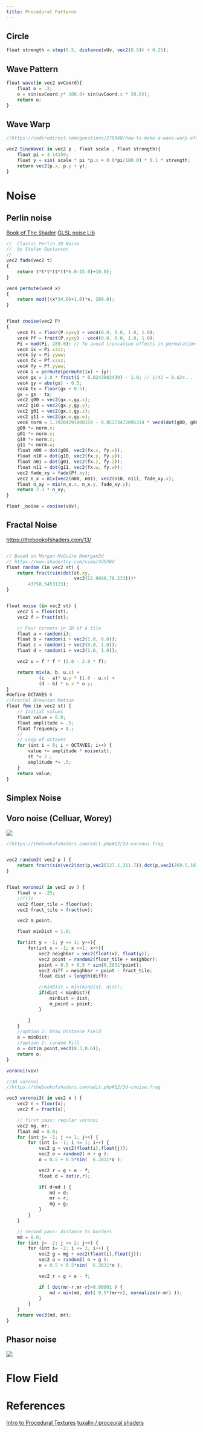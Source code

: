 ```yaml
---
title: Procedural Patterns
---
```

## Circle
```javascript
float strength = step(0.5, distance(vUv, vec2(0.5)) + 0.25);
```

##  Wave Pattern
```javascript
float wave(in vec2 uvCoord){
	float o = .2;
	o = sin(uvCoord.y* 100.0+ sin(uvCoord.x * 50.0));
	return o;
}

```


## Wave Warp
```javascript
//https://coderedirect.com/questions/278348/how-to-make-a-wave-warp-effect-in-shader

vec2 SineWave( in vec2 p , float scale , float strength){
	float pi = 3.14159;
	float y = sin( scale * pi *p.x + 0.0*pi/180.0) * 0.1 * strength; 
	return vec2(p.x, p.y + y);
}
```


# Noise

## Perlin noise
[Book of The Shader](https://thebookofshaders.com/11/)
[GLSL noise Lib](https://gist.github.com/patriciogonzalezvivo/670c22f3966e662d2f83)

```javascript
//  Classic Perlin 2D Noise 
//  by Stefan Gustavson
//
vec2 fade(vec2 t)
{
    return t*t*t*(t*(t*6.0-15.0)+10.0);
}

vec4 permute(vec4 x)
{
    return mod(((x*34.0)+1.0)*x, 289.0);
}


float cnoise(vec2 P)
{
    vec4 Pi = floor(P.xyxy) + vec4(0.0, 0.0, 1.0, 1.0);
    vec4 Pf = fract(P.xyxy) - vec4(0.0, 0.0, 1.0, 1.0);
    Pi = mod(Pi, 289.0); // To avoid truncation effects in permutation
    vec4 ix = Pi.xzxz;
    vec4 iy = Pi.yyww;
    vec4 fx = Pf.xzxz;
    vec4 fy = Pf.yyww;
    vec4 i = permute(permute(ix) + iy);
    vec4 gx = 2.0 * fract(i * 0.0243902439) - 1.0; // 1/41 = 0.024...
    vec4 gy = abs(gx) - 0.5;
    vec4 tx = floor(gx + 0.5);
    gx = gx - tx;
    vec2 g00 = vec2(gx.x,gy.x);
    vec2 g10 = vec2(gx.y,gy.y);
    vec2 g01 = vec2(gx.z,gy.z);
    vec2 g11 = vec2(gx.w,gy.w);
    vec4 norm = 1.79284291400159 - 0.85373472095314 * vec4(dot(g00, g00), dot(g01, g01), dot(g10, g10), dot(g11, g11));
    g00 *= norm.x;
    g01 *= norm.y;
    g10 *= norm.z;
    g11 *= norm.w;
    float n00 = dot(g00, vec2(fx.x, fy.x));
    float n10 = dot(g10, vec2(fx.y, fy.y));
    float n01 = dot(g01, vec2(fx.z, fy.z));
    float n11 = dot(g11, vec2(fx.w, fy.w));
    vec2 fade_xy = fade(Pf.xy);
    vec2 n_x = mix(vec2(n00, n01), vec2(n10, n11), fade_xy.x);
    float n_xy = mix(n_x.x, n_x.y, fade_xy.y);
    return 2.3 * n_xy;
}

float _noise = cnoise(vUv);

```

## Fractal Noise
https://thebookofshaders.com/13/
```javascript

// Based on Morgan McGuire @morgan3d
// https://www.shadertoy.com/view/4dS3Wd
float random (in vec2 st) {
	return fract(sin(dot(st.xy,
						 vec2(12.9898,78.233)))*
		43758.5453123);
}


float noise (in vec2 st) {
	vec2 i = floor(st);
	vec2 f = fract(st);

	// Four corners in 2D of a tile
	float a = random(i);
	float b = random(i + vec2(1.0, 0.0));
	float c = random(i + vec2(0.0, 1.0));
	float d = random(i + vec2(1.0, 1.0));

	vec2 u = f * f * (3.0 - 2.0 * f);

	return mix(a, b, u.x) +
			(c - a)* u.y * (1.0 - u.x) +
			(d - b) * u.x * u.y;
}
#define OCTAVES 6
//Fractal Brownian Motion
float fbm (in vec2 st) {
	// Initial values
	float value = 0.0;
	float amplitude = .5;
	float frequency = 0.;
	//
	// Loop of octaves
	for (int i = 0; i < OCTAVES; i++) {
		value += amplitude * noise(st);
		st *= 2.;
		amplitude *= .5;
	}
	return value;
}
```


## Simplex Noise



## Voro noise (Celluar, Worey)
![](https://www.fatalerrors.org/images/blog/38b0f17b3f352af3d82b9230c5e27b3c.jpg)
```javascript
//https://thebookofshaders.com/edit.php#12/2d-voronoi.frag


vec2 random2( vec2 p ) {
	return fract(sin(vec2(dot(p,vec2(127.1,311.7)),dot(p,vec2(269.5,183.3))))*43758.5453);
}


float voronoi( in vec2 uv ) {
	float o = .25; 
	//Tile
	vec2 floor_tile = floor(uv);
	vec2 fract_tile = fract(uv);

	vec2 m_point; 

	float minDist = 1.0;

	for(int y = -1; y <= 1; y++){
		for(int x = -1; x <=1; x++){
			vec2 neighbor = vec2(float(x), float(y));
			vec2 point = random2(floor_tile + neighbor);
			point = 0.5 + 0.5 * sin(6.2831*point); 
			vec2 diff = neighbor + point - fract_tile;
			float dist = length(diff);

			//minDist = min(minDist, dist);
			if(dist < minDist){
				minDist = dist;
				m_point = point; 
			}

		}
	}
	//option 1: Draw Distance Field
	o = minDist; 
	//option 2: random Fill
	o = dot(m_point,vec2(0.3,0.6));
	return o; 
}

voronoi(vUv)
```


```javascript
//3d voronoi
//https://thebookofshaders.com/edit.php#12/3d-cnoise.frag

vec3 voronoi3( in vec2 x ) {
    vec2 n = floor(x);
    vec2 f = fract(x);

    // first pass: regular voronoi
    vec2 mg, mr;
    float md = 8.0;
    for (int j= -1; j <= 1; j++) {
        for (int i= -1; i <= 1; i++) {
            vec2 g = vec2(float(i),float(j));
            vec2 o = random2( n + g );
            o = 0.5 + 0.5*sin(  6.2831*o );

            vec2 r = g + o - f;
            float d = dot(r,r);

            if( d<md ) {
                md = d;
                mr = r;
                mg = g;
            }
        }
    }

    // second pass: distance to borders
    md = 8.0;
    for (int j= -2; j <= 2; j++) {
        for (int i= -2; i <= 2; i++) {
            vec2 g = mg + vec2(float(i),float(j));
            vec2 o = random2( n + g );
            o = 0.5 + 0.5*sin(  6.2831*o );

            vec2 r = g + o - f;

            if ( dot(mr-r,mr-r)>0.00001 ) {
                md = min(md, dot( 0.5*(mr+r), normalize(r-mr) ));
            }
        }
    }
    return vec3(md, mr);
}


```
## Phasor noise
![](http://maverick.inria.fr/~Romain.Vergne/blog/data/research/fast-gabor-noise-image.jpg)



# Flow Field

# References
[Intro to Procedural Textures](http://www.upvector.com/?section=Tutorials&subsection=Intro%20to%20Procedural%20Textures)
[tuxalin / proceural shaders](https://github.com/tuxalin/procedural-tileable-shaders)